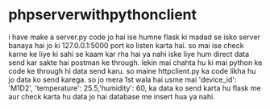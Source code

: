 # phpserverwithpythonclient
i have make a server.py code jo hai ise humne flask ki madad se isko server banaya hai jo ki 127.0.0.1:5000 port ko listen karta hai. so mai ise check karne ke liye ki sahi se kaam kar rha hai ya nahi iske liye hum direct data send kar sakte hai postman ke through. lekin mai chahta hu ki mai python ke code ke through hi data send karu. so maine httpclient.py ka code likha hu jo data ko send karega. so jo mera 1st wala hai usme mai     'device_id': 'M1D2', 'temperature': 25.5,'humidity': 60, ka data ko send karta hu flask  me aur check karta hu data jo hai database me insert hua ya nahi.



